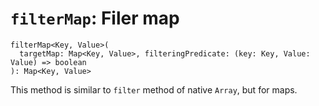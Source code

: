 # `filterMap`: Filer map

```
filterMap<Key, Value>(
  targetMap: Map<Key, Value>, filteringPredicate: (key: Key, Value: Value) => boolean
): Map<Key, Value> 
```

This method is similar to `filter` method of native `Array`, but for maps.
